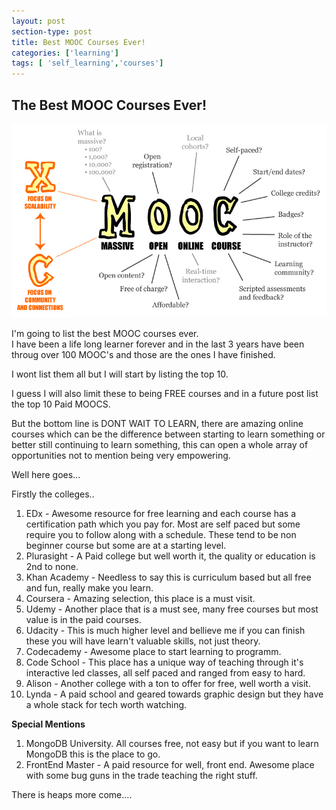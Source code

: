 ```yaml
---
layout: post
section-type: post
title: Best MOOC Courses Ever!
categories: ['learning']
tags: [ 'self_learning','courses']
---
```



## The Best MOOC Courses Ever!  

![MOOC](/img/MOOC.jpg)  

I'm going to list the best MOOC courses ever.  
I have been a life long learner forever and in the last 3 years have been throug over 100 MOOC's and those are the ones I have finished.  

I wont list them all but I will start by listing the top 10.  

I guess I will also limit these to being FREE courses and in a future post list the top 10 Paid MOOCS.

But the bottom line is DONT WAIT TO LEARN, there are amazing online courses which can be the difference between starting to learn something or better still continuing to learn something, this can open a whole array of opportunities not to mention being very empowering.  

Well here goes...  

Firstly the colleges..

1. EDx - Awesome resource for free learning and each course has a certification path which you pay for. Most are self paced but some require you to follow along with a schedule. These tend to be non beginner course but some are at a starting level.
2. Plurasight - A Paid college but well worth it, the quality or education is 2nd to none.
3. Khan Academy - Needless to say this is curriculum based but all free and fun, really make you learn.
4. Coursera - Amazing selection, this place is a must visit.
5. Udemy - Another place that is a must see, many free courses but most value is in the paid courses.
6. Udacity - This is much higher level and bellieve me if you can finish these you will have learn't valuable skills, not just theory.
7. Codecademy - Awesome place to start learning to programm.
8. Code School - This place has a unique way of teaching through it's interactive led classes, all self paced and ranged from easy to hard.
9. Alison - Another college with a ton to offer for free, well worth a visit.
10. Lynda - A paid school and geared towards graphic design but they have a whole stack for tech worth watching.

**Special Mentions**
1. MongoDB University. All courses free, not easy but if you want to learn MongoDB this is the place to go.
2. FrontEnd Master - A paid resource for well, front end. Awesome place with some bug guns in the trade teaching the right stuff.


There is heaps more come....

